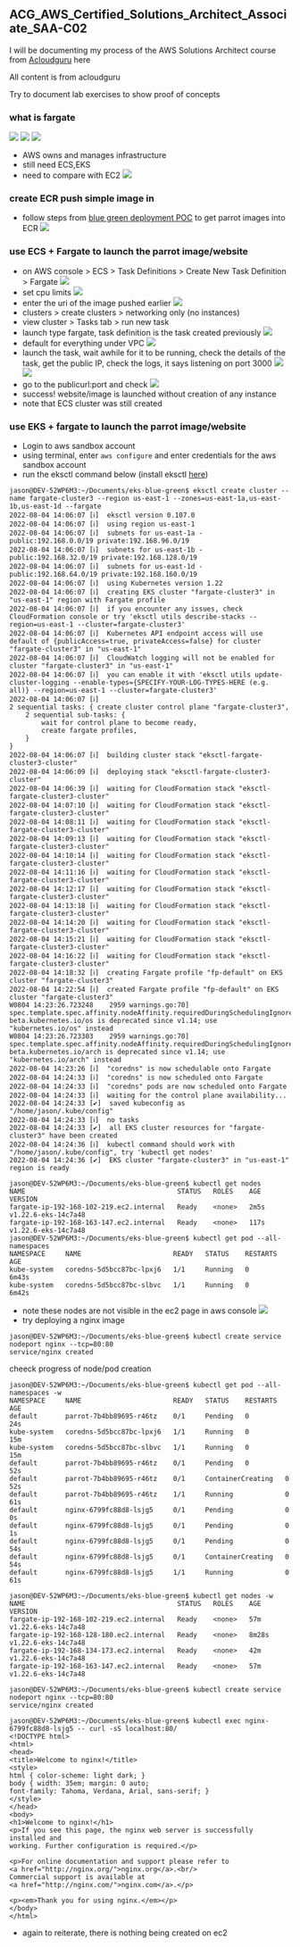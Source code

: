 ## ACG_AWS_Certified_Solutions_Architect_Associate_SAA-C02

I will be documenting my process of the AWS Solutions Architect course from [Acloudguru](https://learn.acloud.guru/course/aws-certified-solutions-architect-associate/overview) here

All content is from acloudguru

Try to document lab exercises to show proof of concepts

### what is fargate
![](/fargate_lab/images/fargate_1.png)
![](/fargate_lab/images/fargate_2.png)
![](/fargate_lab/images/fargate_3.png)
- AWS owns and manages infrastructure
- still need ECS,EKS
- need to compare with EC2
![](/fargate_lab/images/fargate_4.png)

### create ECR push simple image in
- follow steps from [blue green deployment POC](https://github.com/jasonltr/eks-blue-green) to get parrot images into ECR
![](/fargate_lab/images/fargate_5.png)

### use ECS + Fargate to launch the parrot image/website
- on AWS console > ECS > Task Definitions > Create New Task Definition > Fargate
![](/fargate_lab/images/fargate_6.png)
- set cpu limits
![](/fargate_lab/images/fargate_8.png)
- enter the uri of the image pushed earlier
![](/fargate_lab/images/fargate_7.png)
- clusters > create clusters > networking only (no instances)
- view cluster > Tasks tab > run new task
- launch type fargate, task definition is the task created previously
![](/fargate_lab/images/fargate_9.png)
- default for everything under VPC
![](/fargate_lab/images/fargate_10.png)
- launch the task, wait awhile for it to be running, check the details of the task, get the public IP, check the logs, it says listening on port 3000
![](/fargate_lab/images/fargate_11.png)
![](/fargate_lab/images/fargate_12.png)
- go to the publicurl:port and check
![](/fargate_lab/images/fargate_13.png)
- success! website/image is launched without creation of any instance
- note that ECS cluster was still created

### use EKS + fargate to launch the parrot image/website
- Login to aws sandbox account 
- using terminal, enter `aws configure` and enter credentials for the aws sandbox account
- run the eksctl command below (install eksctl [here](https://docs.aws.amazon.com/eks/latest/userguide/eksctl.html))
```
jason@DEV-52WP6M3:~/Documents/eks-blue-green$ eksctl create cluster --name fargate-cluster3 --region us-east-1 --zones=us-east-1a,us-east-1b,us-east-1d --fargate
2022-08-04 14:06:07 [ℹ]  eksctl version 0.107.0
2022-08-04 14:06:07 [ℹ]  using region us-east-1
2022-08-04 14:06:07 [ℹ]  subnets for us-east-1a - public:192.168.0.0/19 private:192.168.96.0/19
2022-08-04 14:06:07 [ℹ]  subnets for us-east-1b - public:192.168.32.0/19 private:192.168.128.0/19
2022-08-04 14:06:07 [ℹ]  subnets for us-east-1d - public:192.168.64.0/19 private:192.168.160.0/19
2022-08-04 14:06:07 [ℹ]  using Kubernetes version 1.22
2022-08-04 14:06:07 [ℹ]  creating EKS cluster "fargate-cluster3" in "us-east-1" region with Fargate profile
2022-08-04 14:06:07 [ℹ]  if you encounter any issues, check CloudFormation console or try 'eksctl utils describe-stacks --region=us-east-1 --cluster=fargate-cluster3'
2022-08-04 14:06:07 [ℹ]  Kubernetes API endpoint access will use default of {publicAccess=true, privateAccess=false} for cluster "fargate-cluster3" in "us-east-1"
2022-08-04 14:06:07 [ℹ]  CloudWatch logging will not be enabled for cluster "fargate-cluster3" in "us-east-1"
2022-08-04 14:06:07 [ℹ]  you can enable it with 'eksctl utils update-cluster-logging --enable-types={SPECIFY-YOUR-LOG-TYPES-HERE (e.g. all)} --region=us-east-1 --cluster=fargate-cluster3'
2022-08-04 14:06:07 [ℹ]  
2 sequential tasks: { create cluster control plane "fargate-cluster3", 
    2 sequential sub-tasks: { 
        wait for control plane to become ready,
        create fargate profiles,
    } 
}
2022-08-04 14:06:07 [ℹ]  building cluster stack "eksctl-fargate-cluster3-cluster"
2022-08-04 14:06:09 [ℹ]  deploying stack "eksctl-fargate-cluster3-cluster"
2022-08-04 14:06:39 [ℹ]  waiting for CloudFormation stack "eksctl-fargate-cluster3-cluster"
2022-08-04 14:07:10 [ℹ]  waiting for CloudFormation stack "eksctl-fargate-cluster3-cluster"
2022-08-04 14:08:11 [ℹ]  waiting for CloudFormation stack "eksctl-fargate-cluster3-cluster"
2022-08-04 14:09:13 [ℹ]  waiting for CloudFormation stack "eksctl-fargate-cluster3-cluster"
2022-08-04 14:10:14 [ℹ]  waiting for CloudFormation stack "eksctl-fargate-cluster3-cluster"
2022-08-04 14:11:16 [ℹ]  waiting for CloudFormation stack "eksctl-fargate-cluster3-cluster"
2022-08-04 14:12:17 [ℹ]  waiting for CloudFormation stack "eksctl-fargate-cluster3-cluster"
2022-08-04 14:13:18 [ℹ]  waiting for CloudFormation stack "eksctl-fargate-cluster3-cluster"
2022-08-04 14:14:20 [ℹ]  waiting for CloudFormation stack "eksctl-fargate-cluster3-cluster"
2022-08-04 14:15:21 [ℹ]  waiting for CloudFormation stack "eksctl-fargate-cluster3-cluster"
2022-08-04 14:16:22 [ℹ]  waiting for CloudFormation stack "eksctl-fargate-cluster3-cluster"
2022-08-04 14:18:32 [ℹ]  creating Fargate profile "fp-default" on EKS cluster "fargate-cluster3"
2022-08-04 14:22:54 [ℹ]  created Fargate profile "fp-default" on EKS cluster "fargate-cluster3"
W0804 14:23:26.723248    2959 warnings.go:70] spec.template.spec.affinity.nodeAffinity.requiredDuringSchedulingIgnoredDuringExecution.nodeSelectorTerms[0].matchExpressions[0].key: beta.kubernetes.io/os is deprecated since v1.14; use "kubernetes.io/os" instead
W0804 14:23:26.723303    2959 warnings.go:70] spec.template.spec.affinity.nodeAffinity.requiredDuringSchedulingIgnoredDuringExecution.nodeSelectorTerms[0].matchExpressions[1].key: beta.kubernetes.io/arch is deprecated since v1.14; use "kubernetes.io/arch" instead
2022-08-04 14:23:26 [ℹ]  "coredns" is now schedulable onto Fargate
2022-08-04 14:24:33 [ℹ]  "coredns" is now scheduled onto Fargate
2022-08-04 14:24:33 [ℹ]  "coredns" pods are now scheduled onto Fargate
2022-08-04 14:24:33 [ℹ]  waiting for the control plane availability...
2022-08-04 14:24:33 [✔]  saved kubeconfig as "/home/jason/.kube/config"
2022-08-04 14:24:33 [ℹ]  no tasks
2022-08-04 14:24:33 [✔]  all EKS cluster resources for "fargate-cluster3" have been created
2022-08-04 14:24:36 [ℹ]  kubectl command should work with "/home/jason/.kube/config", try 'kubectl get nodes'
2022-08-04 14:24:36 [✔]  EKS cluster "fargate-cluster3" in "us-east-1" region is ready
```
```
jason@DEV-52WP6M3:~/Documents/eks-blue-green$ kubectl get nodes
NAME                                      STATUS   ROLES    AGE    VERSION
fargate-ip-192-168-102-219.ec2.internal   Ready    <none>   2m5s   v1.22.6-eks-14c7a48
fargate-ip-192-168-163-147.ec2.internal   Ready    <none>   117s   v1.22.6-eks-14c7a48
jason@DEV-52WP6M3:~/Documents/eks-blue-green$ kubectl get pod --all-namespaces
NAMESPACE     NAME                       READY   STATUS    RESTARTS   AGE
kube-system   coredns-5d5bcc87bc-lpxj6   1/1     Running   0          6m43s
kube-system   coredns-5d5bcc87bc-slbvc   1/1     Running   0          6m42s
```
- note these nodes are not visible in the ec2 page in aws console
![](/fargate_lab/images/fargate_17.png)
- try deploying a nginx image
```
jason@DEV-52WP6M3:~/Documents/eks-blue-green$ kubectl create service nodeport nginx --tcp=80:80
service/nginx created
```
cheeck progress of node/pod creation
```
jason@DEV-52WP6M3:~/Documents/eks-blue-green$ kubectl get pod --all-namespaces -w
NAMESPACE     NAME                       READY   STATUS    RESTARTS   AGE
default       parrot-7b4bb89695-r46tz    0/1     Pending   0          24s
kube-system   coredns-5d5bcc87bc-lpxj6   1/1     Running   0          15m
kube-system   coredns-5d5bcc87bc-slbvc   1/1     Running   0          15m
default       parrot-7b4bb89695-r46tz    0/1     Pending   0          52s
default       parrot-7b4bb89695-r46tz    0/1     ContainerCreating   0          52s
default       parrot-7b4bb89695-r46tz    1/1     Running             0          61s
default       nginx-6799fc88d8-lsjg5     0/1     Pending             0          0s
default       nginx-6799fc88d8-lsjg5     0/1     Pending             0          1s
default       nginx-6799fc88d8-lsjg5     0/1     Pending             0          54s
default       nginx-6799fc88d8-lsjg5     0/1     ContainerCreating   0          54s
default       nginx-6799fc88d8-lsjg5     1/1     Running             0          61s
```
```
jason@DEV-52WP6M3:~/Documents/eks-blue-green$ kubectl get nodes -w
NAME                                      STATUS   ROLES    AGE     VERSION
fargate-ip-192-168-102-219.ec2.internal   Ready    <none>   57m     v1.22.6-eks-14c7a48
fargate-ip-192-168-128-180.ec2.internal   Ready    <none>   8m28s   v1.22.6-eks-14c7a48
fargate-ip-192-168-134-173.ec2.internal   Ready    <none>   42m     v1.22.6-eks-14c7a48
fargate-ip-192-168-163-147.ec2.internal   Ready    <none>   57m     v1.22.6-eks-14c7a48
```
```
jason@DEV-52WP6M3:~/Documents/eks-blue-green$ kubectl create service nodeport nginx --tcp=80:80
service/nginx created
```
```
jason@DEV-52WP6M3:~/Documents/eks-blue-green$ kubectl exec nginx-6799fc88d8-lsjg5 -- curl -sS localhost:80/
<!DOCTYPE html>
<html>
<head>
<title>Welcome to nginx!</title>
<style>
html { color-scheme: light dark; }
body { width: 35em; margin: 0 auto;
font-family: Tahoma, Verdana, Arial, sans-serif; }
</style>
</head>
<body>
<h1>Welcome to nginx!</h1>
<p>If you see this page, the nginx web server is successfully installed and
working. Further configuration is required.</p>

<p>For online documentation and support please refer to
<a href="http://nginx.org/">nginx.org</a>.<br/>
Commercial support is available at
<a href="http://nginx.com/">nginx.com</a>.</p>

<p><em>Thank you for using nginx.</em></p>
</body>
</html>
```
- again to reiterate, there is nothing being created on ec2 




